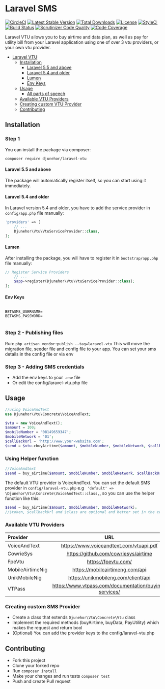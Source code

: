 # Laravel SMS
[![CircleCI](https://circleci.com/gh/djunehor/laravel-sms.svg?style=svg)](https://circleci.com/gh/djunehor/laravel-sms)
[![Latest Stable Version](https://poser.pugx.org/djunehor/laravel-sms/v/stable)](https://packagist.org/packages/djunehor/laravel-sms)
[![Total Downloads](https://poser.pugx.org/djunehor/laravel-sms/downloads)](https://packagist.org/packages/djunehor/laravel-sms)
[![License](https://poser.pugx.org/djunehor/laravel-sms/license)](https://packagist.org/packages/djunehor/laravel-sms)
[![StyleCI](https://github.styleci.io/repos/224398453/shield?branch=master)](https://github.styleci.io/repos/224398453)
[![Build Status](https://scrutinizer-ci.com/g/djunehor/laravel-sms/badges/build.png?b=master)](https://scrutinizer-ci.com/g/djunehor/laravel-sms/build-status/master)
[![Scrutinizer Code Quality](https://scrutinizer-ci.com/g/djunehor/laravel-sms/badges/quality-score.png?b=master)](https://scrutinizer-ci.com/g/djunehor/laravel-sms/?branch=master)
[![Code Coverage](https://scrutinizer-ci.com/g/djunehor/laravel-sms/badges/coverage.png?b=master)](https://scrutinizer-ci.com/g/djunehor/laravel-sms/?branch=master)

Laravel VTU allows you to buy airtime and data plan, as well as pay for utility bill from your Laravel application using one of over 3 vtu providers, or your own vtu provider.

- [Laravel VTU](#laravel-vtu)
    - [Installation](#installation)
        - [Laravel 5.5 and above](#laravel-55-and-above)
        - [Laravel 5.4 and older](#laravel-54-and-older)
        - [Lumen](#lumen)
        - [Env Keys](#env-keys)
    - [Usage](#usage)
        - [All parts of speech](#using-helper-function)
    - [Available VTU Providers](#available-vtu-providers)
    - [Creating custom VTU Provider](#creating-custom-vtu-provider)
    - [Contributing](#contributing)

## Installation

### Step 1
You can install the package via composer:

```shell
composer require djunehor/laravel-vtu
```

#### Laravel 5.5 and above

The package will automatically register itself, so you can start using it immediately.

#### Laravel 5.4 and older

In Laravel version 5.4 and older, you have to add the service provider in `config/app.php` file manually:

```php
'providers' => [
    // ...
    Djunehor\Vtu\VtuServiceProvider::class,
];
```
#### Lumen

After installing the package, you will have to register it in `bootstrap/app.php` file manually:
```php
// Register Service Providers
    // ...
    $app->register(Djunehor\Vtu\VtuServiceProvider::class);
];
```

#### Env Keys
```dotenv

BETASMS_USERNAME=
BETASMS_PASSWORD=


```


### Step 2 - Publishing files
Run:
`php artisan vendor:publish --tag=laravel-vtu`
This will move the migration file, seeder file and config file to your app. You can set your sms details in the config file or via env

### Step 3 - Adding SMS credentials
- Add the env keys to your `.env` file
- Or edit the config/laravel-vtu.php file


## Usage
```php
//using VoiceAndText
use Djunehor\Vtu\Concrete\VoiceAndText;

$vtu = new VoiceAndText();
$amount = 100;
$mobileNumber = '08149659347';
$mobileNetwork = '01';
$callBackUrl = 'http://www.your-website.com';
$send = $vtu->buyAirtime($amount, $mobileNumber, $mobileNetwork, $callBackUrl);
```

### Using Helper function
```php
//VoiceAndtext
$send = buy_airtime($amount, $mobileNumber, $mobileNetwork, $callBackUrl, $token = 121231112, \Djunehor\Vtu\Concrete\VoiceAndText::class);
```
The default VTU provider is VoiceAndText. You can set the default SMS provider in `config/laravel-vtu.php` e.g ` 'default' => \Djunehor\Vtu\Concrete\VoiceAndText::class,`, so you can use the helper function like this:
```php
$send = buy_airtime($amount, $mobileNumber, $mobileNetwork);
//$token, $callbackUrl and $class are optional and better set in the config
```

### Available VTU Providers
|Provider|URL|Tested|
|:--------- | :-----------------: | :------: |
|VoiceAndText|https://www.voiceandtext.com/vtuapi.pdf|Yes|
|CowrieSys|https://github.com/cowriesys/airtime|No|
|FpeVtu|https://fpevtu.com/|No|
|MobileAirtimeNig|https://mobileairtimeng.com/api|No|
|UnikMobileNig|https://unikmobileng.com/client/api|No|
|VTPass|https://www.vtpass.com/documentation/buying-services/|No|

### Creating custom SMS Provider
- Create a class that extends `Djunehor\Vtu\Concrete\Vtu` class
- Implement the required methods (buyAirtime, buyData, PayUtility) which makes the request and return bool
- (Optional) You can add the provider keys to the config/laravel-vtu.php

## Contributing
- Fork this project
- Clone your forked repo
- Run `composer install`
- Make your changes and run tests `composer test`
- Push and create Pull request
